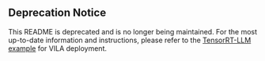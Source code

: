 ## Deprecation Notice

This README is deprecated and is no longer being maintained. For the most up-to-date information and instructions, please refer to the [TensorRT-LLM example](https://github.com/NVIDIA/TensorRT-LLM/tree/main/examples/multimodal#llava-and-vila) for VILA deployment.
